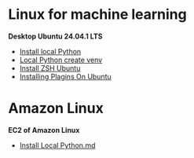 # Linux for machine learning

**Desktop Ubuntu 24.04.1 LTS**

- [Install local Python](https://github.com/andriivasylenkoml/linux/blob/main/ubuntu_24.04/install_local_python.md)
- [Local Python create venv](https://github.com/andriivasylenkoml/linux/ubuntu_24.04//blob/main/local_python_create_venv.mdhttps://github.com/andriivasylenkoml/linux/blob/main/ubuntu_24.04/local_python_create_venv.md)
- [Install ZSH Ubuntu](https://github.com/andriivasylenkoml/linux/blob/main/ubuntu_24.04/install_zsh_ubuntu.md)
- [Installing Plagins On Ubuntu](https://github.com/andriivasylenkoml/linux/blob/main/ubuntu_24.04/install_zsh_ubuntu.md)

# Amazon Linux

**EC2 of Amazon Linux**

- [Install Local Python.md](https://github.com/andriivasylenkoml/linux/blob/main/amazon_linux/install_local_python.md)
